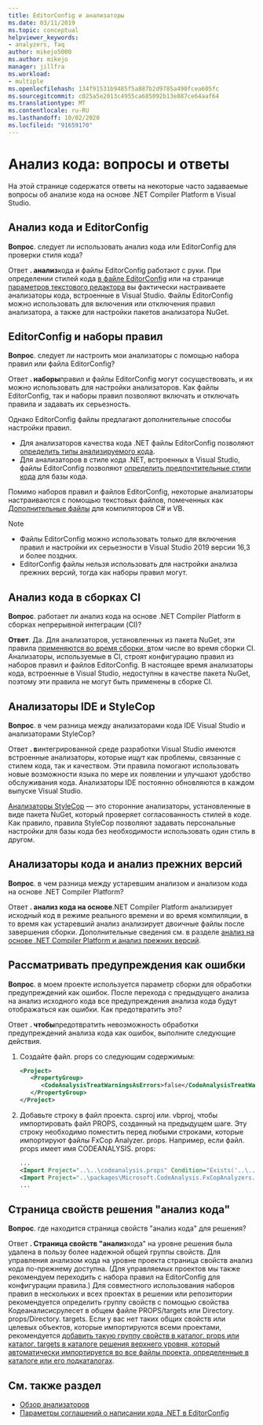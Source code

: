 ```yaml
---
title: EditorConfig и анализаторы
ms.date: 03/11/2019
ms.topic: conceptual
helpviewer_keywords:
- analyzers, faq
author: mikejo5000
ms.author: mikejo
manager: jillfra
ms.workload:
- multiple
ms.openlocfilehash: 134f91531b9485f5a887b2d9785a490fcea605fc
ms.sourcegitcommit: c025a5e2013c4955ca685092b13e887ce64aaf64
ms.translationtype: MT
ms.contentlocale: ru-RU
ms.lasthandoff: 10/02/2020
ms.locfileid: "91659170"
---
```

# <a name="code-analysis-faq"></a>Анализ кода: вопросы и ответы

На этой странице содержатся ответы на некоторые часто задаваемые вопросы об анализе кода на основе .NET Compiler Platform в Visual Studio.

## <a name="code-analysis-versus-editorconfig"></a>Анализ кода и EditorConfig

**Вопрос**. следует ли использовать анализ кода или EditorConfig для проверки стиля кода?

Ответ **. анализ**кода и файлы EditorConfig работают с руки. При определении стилей кода [в файле EditorConfig](/dotnet/fundamentals/code-analysis/code-style-rule-options) или на странице [параметров текстового редактора](../ide/code-styles-and-code-cleanup.md) вы фактически настраиваете анализаторы кода, встроенные в Visual Studio. Файлы EditorConfig можно использовать для включения или отключения правил анализатора, а также для настройки пакетов анализатора NuGet.

## <a name="editorconfig-versus-rule-sets"></a>EditorConfig и наборы правил

**Вопрос**. следует ли настроить мои анализаторы с помощью набора правил или файла EditorConfig?

Ответ **. наборы**правил и файлы EditorConfig могут сосуществовать, и их можно использовать для настройки анализаторов. Как файлы EditorConfig, так и наборы правил позволяют включать и отключать правила и задавать их серьезность.

Однако EditorConfig файлы предлагают дополнительные способы настройки правил.

- Для анализаторов качества кода .NET файлы EditorConfig позволяют [определить типы анализируемого кода](/dotnet/fundamentals/code-analysis/code-quality-rule-options).
- Для анализаторов в стиле кода .NET, встроенных в Visual Studio, файлы EditorConfig позволяют [определить предпочтительные стили кода](/dotnet/fundamentals/code-analysis/code-style-rule-options) для базы кода.

Помимо наборов правил и файлов EditorConfig, некоторые анализаторы настраиваются с помощью текстовых файлов, помеченных как [Дополнительные файлы](../ide/build-actions.md#build-action-values) для компиляторов C# и VB.

> [!NOTE]
> - Файлы EditorConfig можно использовать только для включения правил и настройки их серьезности в Visual Studio 2019 версии 16,3 и более поздних.
> - EditorConfig файлы нельзя использовать для настройки анализа прежних версий, тогда как наборы правил могут.

## <a name="code-analysis-in-ci-builds"></a>Анализ кода в сборках CI

**Вопрос**. работает ли анализ кода на основе .NET Compiler Platform в сборках непрерывной интеграции (CI)?

**Ответ**. Да. Для анализаторов, установленных из пакета NuGet, эти правила [применяются во время сборки, в](roslyn-analyzers-overview.md#build-errors)том числе во время сборки CI. Анализаторы, используемые в CI, строят конфигурацию правил из наборов правил и файлов EditorConfig. В настоящее время анализаторы кода, встроенные в Visual Studio, недоступны в качестве пакета NuGet, поэтому эти правила не могут быть применены в сборке CI.

## <a name="ide-analyzers-versus-stylecop"></a>Анализаторы IDE и StyleCop

**Вопрос**. в чем разница между анализаторами кода IDE Visual Studio и анализаторами StyleCop?

Ответ **. в**интегрированной среде разработки Visual Studio имеются встроенные анализаторы, которые ищут как проблемы, связанные с стилем кода, так и качеством. Эти правила помогают использовать новые возможности языка по мере их появлении и улучшают удобство обслуживания кода. Анализаторы IDE постоянно обновляются в каждом выпуске Visual Studio.

[Анализаторы StyleCop](https://github.com/DotNetAnalyzers/StyleCopAnalyzers) — это сторонние анализаторы, установленные в виде пакета NuGet, который проверяет согласованность стилей в коде. Как правило, правила StyleCop позволяют задавать персональные настройки для базы кода без необходимости использовать один стиль в другом.

## <a name="code-analyzers-versus-legacy-analysis"></a>Анализаторы кода и анализ прежних версий

**Вопрос**. в чем разница между устаревшим анализом и анализом кода на основе .NET Compiler Platform?

Ответ **. анализ кода на основе**.NET Compiler Platform анализирует исходный код в режиме реального времени и во время компиляции, в то время как устаревший анализ анализирует двоичные файлы после завершения сборки. Дополнительные сведения см. в разделе [анализ на основе .NET Compiler Platform и анализ прежних версий](../code-quality/fxcop-analyzers-faq.md#whats-the-difference-between-legacy-fxcop-and-fxcop-analyzers).

## <a name="treat-warnings-as-errors"></a>Рассматривать предупреждения как ошибки

**Вопрос**. в моем проекте используется параметр сборки для обработки предупреждений как ошибок. После перехода с предыдущего анализа на анализ исходного кода все предупреждения анализа кода будут отображаться как ошибки. Как предотвратить это?

Ответ **. чтобы**предотвратить невозможность обработки предупреждений анализа кода как ошибок, выполните следующие действия.

  1. Создайте файл. props со следующим содержимым:

     ```xml
     <Project>
        <PropertyGroup>
           <CodeAnalysisTreatWarningsAsErrors>false</CodeAnalysisTreatWarningsAsErrors>
        </PropertyGroup>
     </Project>
     ```

  2. Добавьте строку в файл проекта. csproj или. vbproj, чтобы импортировать файл PROPS, созданный на предыдущем шаге. Эту строку необходимо поместить перед любыми строками, которые импортируют файлы FxCop Analyzer. props. Например, если файл. props имеет имя CODEANALYSIS. props:

     ```xml
     ...
     <Import Project="..\..\codeanalysis.props" Condition="Exists('..\..\codeanalysis.props')" />
     <Import Project="..\packages\Microsoft.CodeAnalysis.FxCopAnalyzers.2.6.5\build\Microsoft.CodeAnalysis.FxCopAnalyzers.props" Condition="Exists('..\packages\Microsoft.CodeAnalysis.FxCopAnalyzers.2.6.5\build\Microsoft.CodeAnalysis.FxCopAnalyzers.props')" />
     ...
     ```

## <a name="code-analysis-solution-property-page"></a>Страница свойств решения "анализ кода"

**Вопрос**. где находится страница свойств "анализ кода" для решения?

Ответ **. Страница свойств "анализ**кода" на уровне решения была удалена в пользу более надежной общей группы свойств. Для управления анализом кода на уровне проекта страница свойств анализ кода по-прежнему доступна. (Для управляемых проектов мы также рекомендуем переходить с набора правил на EditorConfig для конфигурации правила.)  Для совместного использования наборов правил в нескольких и всех проектах в решении или репозитории рекомендуется определить группу свойств с помощью свойства Кодеаналисисрулесет в общем файле PROPS/targets или Directory. props/Directory. targets. Если у вас нет таких общих свойств или целевых объектов, которые импортируются всеми проектами, рекомендуется [добавить такую группу свойств в каталог. props или каталог. targets в каталоге решения верхнего уровня, который автоматически импортируется во все файлы проекта, определенные в каталоге или его подкаталогах](../msbuild/customize-your-build.md).

## <a name="see-also"></a>См. также раздел

- [Обзор анализаторов](roslyn-analyzers-overview.md)
- [Параметры соглашений о написании кода .NET в EditorConfig](/dotnet/fundamentals/code-analysis/code-style-rule-options)